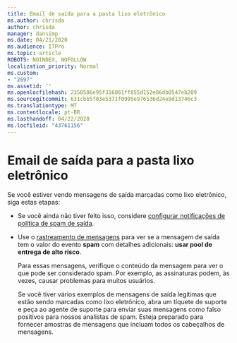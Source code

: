 ```yaml
---
title: Email de saída para a pasta lixo eletrônico
ms.author: chrisda
author: chrisda
manager: dansimp
ms.date: 04/21/2020
ms.audience: ITPro
ms.topic: article
ROBOTS: NOINDEX, NOFOLLOW
localization_priority: Normal
ms.custom:
- "2697"
ms.assetid: ''
ms.openlocfilehash: 2350586e95f316061ff855d152e86db0547eb209
ms.sourcegitcommit: 631cbb5f03e5371f0995e976536d24e9d13746c3
ms.translationtype: MT
ms.contentlocale: pt-BR
ms.lasthandoff: 04/22/2020
ms.locfileid: "43761156"
---
```

# <a name="outbound-email-to-junk-email-folder"></a>Email de saída para a pasta lixo eletrônico

Se você estiver vendo mensagens de saída marcadas como lixo eletrônico, siga estas etapas:

- Se você ainda não tiver feito isso, considere [configurar notificações de política de spam de saída](https://docs.microsoft.com/office365/securitycompliance/configure-the-outbound-spam-policy).

- Use o [rastreamento de mensagens](https://docs.microsoft.com/office365/securitycompliance/message-trace-scc) para ver se a mensagem de saída tem o valor do evento **spam** com detalhes adicionais: **usar pool de entrega de alto risco**.

  Para essas mensagens, verifique o conteúdo da mensagem para ver o que pode ser considerado spam. Por exemplo, as assinaturas podem, às vezes, causar problemas para muitos usuários.

  Se você tiver vários exemplos de mensagens de saída legítimas que estão sendo marcadas como lixo eletrônico, abra um tíquete de suporte e peça ao agente de suporte para enviar suas mensagens como falso positivos para nossos analistas de spam. Esteja preparado para fornecer amostras de mensagens que incluam todos os cabeçalhos de mensagens.
